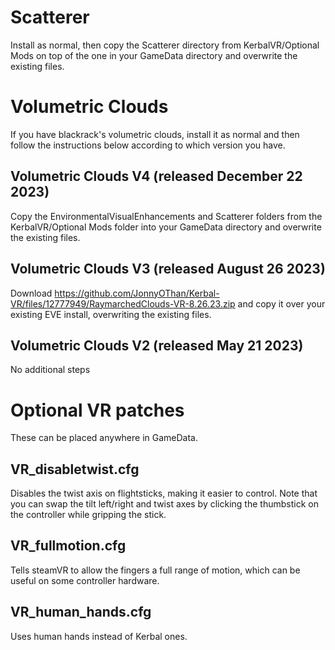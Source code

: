 # Scatterer

Install as normal, then copy the Scatterer directory from KerbalVR/Optional Mods on top of the one in your GameData directory and overwrite the existing files.

# Volumetric Clouds

If you have blackrack's volumetric clouds, install it as normal and then follow the instructions below according to which version you have.

## Volumetric Clouds V4 (released December 22 2023)

Copy the EnvironmentalVisualEnhancements and Scatterer folders from the KerbalVR/Optional Mods folder into your GameData directory and overwrite the existing files.

## Volumetric Clouds V3 (released August 26 2023)

Download https://github.com/JonnyOThan/Kerbal-VR/files/12777949/RaymarchedClouds-VR-8.26.23.zip and copy it over your existing EVE install, overwriting the existing files.

## Volumetric Clouds V2 (released May 21 2023)

No additional steps

# Optional VR patches

These can be placed anywhere in GameData.

## VR_disabletwist.cfg

Disables the twist axis on flightsticks, making it easier to control.  Note that you can swap the tilt left/right and twist axes by clicking the thumbstick on the controller while gripping the stick.

## VR_fullmotion.cfg

Tells steamVR to allow the fingers a full range of motion, which can be useful on some controller hardware.

## VR_human_hands.cfg

Uses human hands instead of Kerbal ones.
